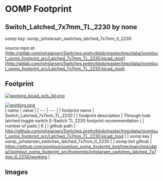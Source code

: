 # OOMP Footprint  
## Switch_Latched_7x7mm_TL_2230  by none  
  
oomp key: oomp_johslarsen_switches_latched_7x7mm_tl_2230  
  
source repo at: [http://gitlab.com/johslarsen/Switches.pretty/blob/master/tmp/data//oomlout_oomp_footprint_src/Latched_7x7mm_TL_2230.kicad_mod](http://gitlab.com/johslarsen/Switches.pretty/blob/master/tmp/data//oomlout_oomp_footprint_src/Latched_7x7mm_TL_2230.kicad_mod)  
## Footprint  
  
[![working_kicad_pcb_3d.png](working_kicad_pcb_3d_600.png)](working_kicad_pcb_3d.png)  
  
[![working.png](working_600.png)](working.png)  
| name | value | 
| --- | --- | 
| footprint name | Switch_Latched_7x7mm_TL_2230 | 
| footprint description | Through hole latched toggle switch E-Switch TL 2230 footprint recommendation | 
| number of pads | 6 | 
| github path | http://github.com/johslarsen/Switches.pretty/blob/master/tmp/data//oomlout_oomp_footprint_src/Latched_7x7mm_TL_2230.kicad_mod | 
| oomp key | oomp_johslarsen_switches_latched_7x7mm_tl_2230 | 
| oomp bot github | https://github.com/oomlout/oomlout_oomp_footprint_bot/tree/main/tmp/data//oomlout_oomp_footprint_src/footprints/johslarsen_switches_latched_7x7mm_tl_2230/working | 
## Images  
